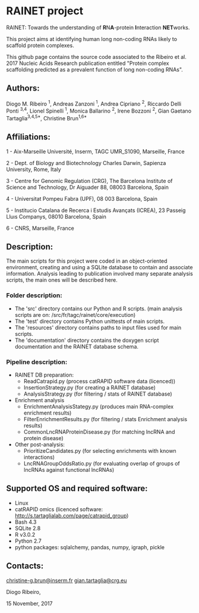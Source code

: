 # RAINET project

RAINET: Towards the understanding of **R**N**A**-protein **I**nteraction **NET**works.

This project aims at identifying human long non-coding RNAs likely to scaffold protein complexes. 

This github page contains the source code associated to the Ribeiro et al. 2017 Nucleic Acids Research publication entitled "Protein complex scaffolding predicted as a prevalent function of long non-coding RNAs".

## Authors:
Diogo M. Ribeiro <sup>1</sup>, Andreas Zanzoni <sup>1</sup>, Andrea Cipriano <sup>2</sup>, Riccardo Delli Ponti <sup>3,4</sup>, Lionel Spinelli <sup>1</sup>, Monica Ballarino <sup>2</sup>, Irene Bozzoni <sup>2</sup>, Gian Gaetano Tartaglia<sup>3,4,5*</sup>, Christine Brun<sup>1,6*</sup>

## Affiliations:
1 - Aix-Marseille Université, Inserm, TAGC UMR_S1090, Marseille, France

2 - Dept. of Biology and Biotechnology Charles Darwin, Sapienza University, Rome, Italy

3 - Centre for Genomic Regulation (CRG), The Barcelona Institute of Science and Technology, Dr Aiguader 88, 08003 Barcelona, Spain

4 - Universitat Pompeu Fabra (UPF), 08 003 Barcelona, Spain

5 - Institucio Catalana de Recerca i Estudis Avançats (ICREA), 23 Passeig Lluıs Companys, 08010 Barcelona, Spain

6 - CNRS, Marseille, France

## Description:

The main scripts for this project were coded in an object-oriented environment, creating and using a SQLite database to contain and associate information. Analysis leading to publication involved many separate analysis scripts, the main ones will be described here.

### Folder description:
* The 'src' directory contains our Python and R scripts. (main analysis scripts are on: /src/fr/tagc/rainet/core/execution)
* The 'test' directory contains Python unittests of main scripts.
* The 'resources' directory contains paths to input files used for main scripts.
* The 'documentation' directory contains the doxygen script documentation and the RAINET database schema.

### Pipeline description:

* RAINET DB preparation:
  * ReadCatrapid.py (process catRAPID software data (licenced))
  * InsertionStrategy.py (for creating a RAINET database)
  * AnalysisStrategy.py (for filtering / stats of RAINET database)
* Enrichment analysis
    * EnrichmentAnalysisStategy.py (produces main RNA-complex enrichment results)
    * FilterEnrichmentResults.py (for filtering / stats Enrichment analysis results)
    * CommonLncRNAProteinDisease.py (for matching lncRNA and protein disease)
* Other post-analysis:
  * PrioritizeCandidates.py (for selecting enrichments with known interactions)
  * LncRNAGroupOddsRatio.py (for evaluating overlap of groups of lncRNAs against functional lncRNAs)

## Supported OS and required software:

* Linux
* catRAPID omics (licenced software: http://s.tartaglialab.com/page/catrapid_group)
* Bash 4.3
* SQLite 2.8
* R v3.0.2
* Python 2.7
* python packages: sqlalchemy, pandas, numpy, igraph, pickle

## Contacts:
christine-g.brun@inserm.fr
gian.tartaglia@crg.eu


Diogo Ribeiro,

15 November, 2017
